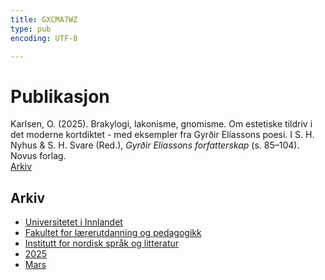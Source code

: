 ```yaml
---
title: GXCMA7WZ
type: pub
encoding: UTF-8

---
```

<h1>Publikasjon</h1>
<article id="csl-bib-container-GXCMA7WZ" class="csl-bib-container">
  <div class="csl-bib-body"> <div class="csl-entry">Karlsen, O. (2025). Brakylogi, lakonisme, gnomisme. Om estetiske tildriv i det moderne kortdiktet - med eksempler fra Gyrðir Elíassons poesi. I S. H. Nyhus &#38; S. H. Svare (Red.), <i>Gyrðir Elíassons forfatterskap</i> (s. 85–104). Novus forlag.</div> </div>
  <div class="csl-bib-buttons">
    <a href="#taxonomy-article-GXCMA7WZ" alt="archive" class="csl-bib-button">Arkiv</a>
  </div>
  <div id="csl-bib-meta-container-GXCMA7WZ"></div>
</article>
<div id="csl-bib-meta-GXCMA7WZ" class="csl-bib-meta">
  <article id="taxonomy-article-GXCMA7WZ" class="taxonomy-article">
    <h1>Arkiv</h1>
    <ul>
      <li><a href="{{< params subfolder >}}nn/archive/?key=3DCRN523">Universitetet i Innlandet</a></li>
      <li><a href="{{< params subfolder >}}nn/archive/?key=WYNZA47F">Fakultet for lærerutdanning og pedagogikk</a></li>
      <li><a href="{{< params subfolder >}}nn/archive/?key=T9U6ILTU">Institutt for nordisk språk og litteratur</a></li>
      <li><a href="{{< params subfolder >}}nn/archive/?key=SPIZ6VGU">2025</a></li>
      <li><a href="{{< params subfolder >}}nn/archive/?key=Z6CRQ9VV">Mars</a></li>
    </ul>
  </article>
</div>
